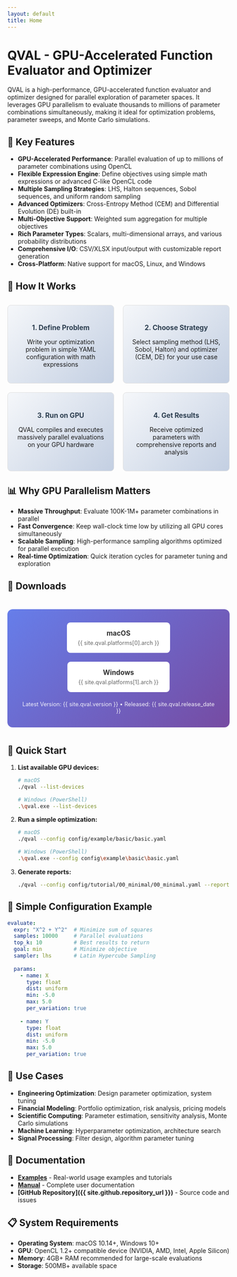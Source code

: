 ```yaml
---
layout: default
title: Home
---
```


# QVAL - GPU-Accelerated Function Evaluator and Optimizer

QVAL is a high-performance, GPU-accelerated function evaluator and optimizer designed for parallel exploration of parameter spaces. It leverages GPU parallelism to evaluate thousands to millions of parameter combinations simultaneously, making it ideal for optimization problems, parameter sweeps, and Monte Carlo simulations.

## 🚀 Key Features

- **GPU-Accelerated Performance**: Parallel evaluation of up to millions of parameter combinations using OpenCL
- **Flexible Expression Engine**: Define objectives using simple math expressions or advanced C-like OpenCL code  
- **Multiple Sampling Strategies**: LHS, Halton sequences, Sobol sequences, and uniform random sampling
- **Advanced Optimizers**: Cross-Entropy Method (CEM) and Differential Evolution (DE) built-in
- **Multi-Objective Support**: Weighted sum aggregation for multiple objectives
- **Rich Parameter Types**: Scalars, multi-dimensional arrays, and various probability distributions
- **Comprehensive I/O**: CSV/XLSX input/output with customizable report generation
- **Cross-Platform**: Native support for macOS, Linux, and Windows

## 🔄 How It Works

<div class="steps-container">
  <div class="step-card">
    <h3>1. Define Problem</h3>
    <p>Write your optimization problem in simple YAML configuration with math expressions</p>
  </div>
  <div class="step-card">
    <h3>2. Choose Strategy</h3>
    <p>Select sampling method (LHS, Sobol, Halton) and optimizer (CEM, DE) for your use case</p>
  </div>
  <div class="step-card">
    <h3>3. Run on GPU</h3>
    <p>QVAL compiles and executes massively parallel evaluations on your GPU hardware</p>
  </div>
  <div class="step-card">
    <h3>4. Get Results</h3>
    <p>Receive optimized parameters with comprehensive reports and analysis</p>
  </div>
</div>

## 📊 Why GPU Parallelism Matters

- **Massive Throughput**: Evaluate 100K-1M+ parameter combinations in parallel
- **Fast Convergence**: Keep wall-clock time low by utilizing all GPU cores simultaneously  
- **Scalable Sampling**: High-performance sampling algorithms optimized for parallel execution
- **Real-time Optimization**: Quick iteration cycles for parameter tuning and exploration

## 💾 Downloads

<div class="downloads-section">
  <div class="download-buttons">
    <a href="{{ site.qval.platforms[0].download_url }}" class="download-btn macos">
      <div class="platform">macOS</div>
      <div class="arch">{{ site.qval.platforms[0].arch }}</div>
    </a>
    <a href="{{ site.qval.platforms[1].download_url }}" class="download-btn windows">
      <div class="platform">Windows</div>  
      <div class="arch">{{ site.qval.platforms[1].arch }}</div>
    </a>
  </div>
  <p class="version-info">Latest Version: {{ site.qval.version }} • Released: {{ site.qval.release_date }}</p>
</div>

## 🔧 Quick Start

1. **List available GPU devices:**
   ```bash
   # macOS
   ./qval --list-devices
   
   # Windows (PowerShell)
   .\qval.exe --list-devices
   ```

2. **Run a simple optimization:**
   ```bash
   # macOS
   ./qval --config config/example/basic/basic.yaml
   
   # Windows (PowerShell)
   .\qval.exe --config config\example\basic\basic.yaml
   ```

3. **Generate reports:**
   ```bash
   ./qval --config config/tutorial/00_minimal/00_minimal.yaml --report txt,md,html
   ```

## 📝 Simple Configuration Example

```yaml
evaluate:
  expr: "X^2 + Y^2"  # Minimize sum of squares
  samples: 10000     # Parallel evaluations
  top_k: 10          # Best results to return
  goal: min          # Minimize objective
  sampler: lhs       # Latin Hypercube Sampling
  
  params:
    - name: X
      type: float
      dist: uniform
      min: -5.0
      max: 5.0
      per_variation: true
      
    - name: Y
      type: float
      dist: uniform
      min: -5.0
      max: 5.0
      per_variation: true
```

## 🎯 Use Cases

- **Engineering Optimization**: Design parameter optimization, system tuning
- **Financial Modeling**: Portfolio optimization, risk analysis, pricing models
- **Scientific Computing**: Parameter estimation, sensitivity analysis, Monte Carlo simulations
- **Machine Learning**: Hyperparameter optimization, architecture search
- **Signal Processing**: Filter design, algorithm parameter tuning

## 📖 Documentation

- **[Examples](examples.html)** - Real-world usage examples and tutorials
- **[Manual](manual.html)** - Complete user documentation
- **[GitHub Repository]({{ site.github.repository_url }})** - Source code and issues

## 📋 System Requirements

- **Operating System**: macOS 10.14+, Windows 10+
- **GPU**: OpenCL 1.2+ compatible device (NVIDIA, AMD, Intel, Apple Silicon)
- **Memory**: 4GB+ RAM recommended for large-scale evaluations
- **Storage**: 500MB+ available space

<style>
.steps-container {
  display: grid;
  grid-template-columns: repeat(auto-fit, minmax(200px, 1fr));
  gap: 20px;
  margin: 30px 0;
}

.step-card {
  padding: 20px;
  border: 1px solid #e0e0e0;
  border-radius: 8px;
  text-align: center;
  background: linear-gradient(135deg, #f5f7fa 0%, #c3cfe2 100%);
}

.step-card h3 {
  color: #2c3e50;
  margin-bottom: 10px;
  font-size: 1.1em;
}

.downloads-section {
  text-align: center;
  margin: 40px 0;
  padding: 30px;
  background: linear-gradient(135deg, #667eea 0%, #764ba2 100%);
  border-radius: 12px;
  color: white;
}

.download-buttons {
  display: flex;
  justify-content: center;
  gap: 20px;
  margin-bottom: 20px;
  flex-wrap: wrap;
}

.download-btn {
  display: inline-block;
  padding: 15px 25px;
  background: white;
  color: #333;
  text-decoration: none;
  border-radius: 8px;
  font-weight: bold;
  transition: transform 0.2s, box-shadow 0.2s;
  min-width: 120px;
  text-align: center;
}

.download-btn:hover {
  transform: translateY(-2px);
  box-shadow: 0 4px 12px rgba(0,0,0,0.15);
  text-decoration: none;
  color: #333;
}

.download-btn .platform {
  font-size: 1.1em;
  margin-bottom: 5px;
}

.download-btn .arch {
  font-size: 0.9em;
  color: #666;
  font-weight: normal;
}

.version-info {
  font-size: 0.9em;
  opacity: 0.9;
  margin: 0;
}
</style>
